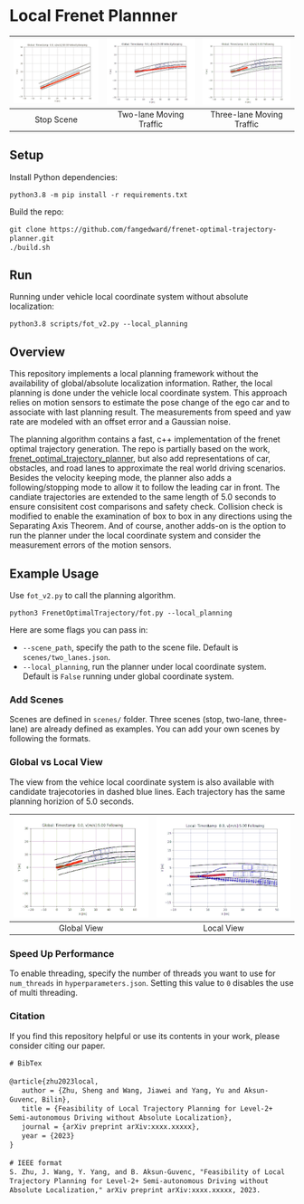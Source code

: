# Local Frenet Plannner


| ![Image 1](results/slow_down/yaw_rate_offset_0p01/animation_s.gif) | ![Image 2](results/two_lanes/yaw_rate_offset_0p01/animation_s.gif) | ![Image 3](results/multi_lanes/animation_s.gif) |
|:-------------------------:|:-------------------------:|:-------------------------:|
| Stop Scene   | Two-lane Moving Traffic  | Three-lane Moving Traffic   |


## Setup
Install Python dependencies: 
```
python3.8 -m pip install -r requirements.txt
```
Build the repo:

```
git clone https://github.com/fangedward/frenet-optimal-trajectory-planner.git
./build.sh
```

## Run

Running under vehicle local coordinate system without absolute localization: 

```
python3.8 scripts/fot_v2.py --local_planning
```

## Overview
This repository implements a local planning framework without the availability of global/absolute localization information. Rather, the local planning is done under the vehicle local coordinate system. This approach relies on motion sensors to estimate the pose change of the ego car and to associate with last planning result. The measurements from speed and yaw rate are modeled with an offset error and a Gaussian noise. 

The planning algorithm contains a fast, c++ implementation of the frenet optimal trajectory generation. The repo is partially based on the work,  [frenet_optimal_trajectory_planner](https://github.com/fangedward/frenet_optimal_trajectory_planner.git), but also add representations of car, obstacles, and road lanes to approximate the real world driving scenarios. Besides the velocity keeping mode, the planner also adds a following/stopping mode to allow it to follow the leading car in front. The candiate trajectories are extended to the same length of 5.0 seconds to ensure consisitent cost comparisons and safety check. Collision check is modified to enable the examination of box to box in any directions using the Separating Axis Theorem. And of course, another adds-on is the option to run the planner under the local coordinate system and consider the measurement errors of the motion sensors. 


## Example Usage

Use `fot_v2.py` to call the planning algorithm.

```
python3 FrenetOptimalTrajectory/fot.py --local_planning
```

Here are some flags you can pass in:
* `--scene_path`, specify the path to the scene file. Default is `scenes/two_lanes.json`.
* `--local_planning`, run the planner under local coordinate system. Default is `False` running under global coordinate system.


### Add Scenes
Scenes are defined in `scenes/` folder. Three scenes (stop, two-lane, three-lane) are already defined as examples. You can add your own scenes by following the formats.


### Global vs Local View

The view from the vehice local coordinate system is also available with candidate trajecotories in dashed blue lines. Each trajectory has the same planning horizion of 5.0 seconds. 

| ![L2FrenetOptimalTrajectory Demo](results/multi_lanes/animation_s.gif) | ![L2FrenetOptimalTrajectory Demo](results/multi_lanes/animation_local_s.gif)  |
|:-------------------------:|:-------------------------:|
| Global View   | Local View  | 


### Speed Up Performance

To enable threading, specify the number of threads you want to use for `num_threads` in `hyperparameters.json`. Setting this value to `0` disables the use of multi threading.

### Citation

If you find this repository helpful or use its contents in your work, please consider citing our paper.


```
# BibTex

@article{zhu2023local,
   author = {Zhu, Sheng and Wang, Jiawei and Yang, Yu and Aksun-Guvenc, Bilin},
   title = {Feasibility of Local Trajectory Planning for Level-2+ Semi-autonomous Driving without Absolute Localization},
   journal = {arXiv preprint arXiv:xxxx.xxxxx},
   year = {2023}
}

# IEEE format
S. Zhu, J. Wang, Y. Yang, and B. Aksun-Guvenc, "Feasibility of Local Trajectory Planning for Level-2+ Semi-autonomous Driving without Absolute Localization," arXiv preprint arXiv:xxxx.xxxxx, 2023.


```